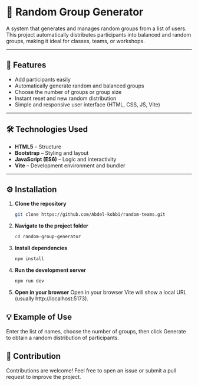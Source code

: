 # 🎲 Random Group Generator

A system that generates and manages random groups from a list of users.  
This project automatically distributes participants into balanced and random groups, making it ideal for classes, teams, or workshops.

---

## 🚀 Features
- Add participants easily  
- Automatically generate random and balanced groups  
- Choose the number of groups or group size  
- Instant reset and new random distribution  
- Simple and responsive user interface (HTML, CSS, JS, Vite)

---

## 🛠️ Technologies Used
- **HTML5** – Structure  
- **Bootstrap** – Styling and layout  
- **JavaScript (ES6)** – Logic and interactivity  
- **Vite** – Development environment and bundler  

---

## ⚙️ Installation

1. **Clone the repository**
   ```bash
   git clone https://github.com/Abdel-kobbi/random-teams.git
2. **Navigate to the project folder**
   ```bash
   cd random-group-generator
3. **Install dependencies**
   ```bash
   npm install
4. **Run the development server**
   ```bash
   npm run dev
5. **Open in your browser**
Open in your browser
Vite will show a local URL (usually http://localhost:5173).

## 💡 Example of Use

Enter the list of names, choose the number of groups, then click Generate to obtain a random distribution of participants.

## 🤝 Contribution

Contributions are welcome!
Feel free to open an issue or submit a pull request to improve the project.
